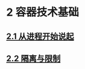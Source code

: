 # 2 容器技术基础

## [2.1 从进程开始说起](https://masha-note.github.io/kubernetes-analyse/chapter_2_1.html)

## [2.2 隔离与限制](https://masha-note.github.io/kubernetes-analyse/chapter_2_2.html)